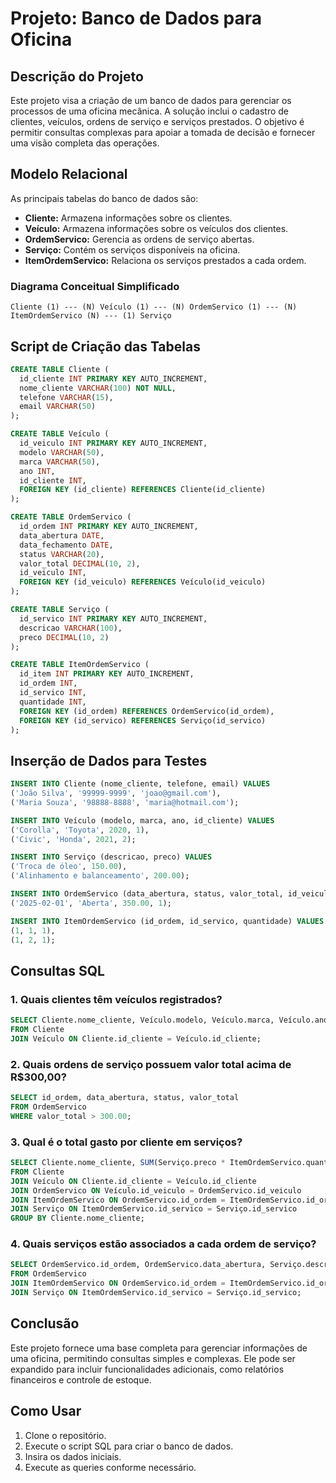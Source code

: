 # **Projeto: Banco de Dados para Oficina**

## **Descrição do Projeto**
Este projeto visa a criação de um banco de dados para gerenciar os processos de uma oficina mecânica. A solução inclui o cadastro de clientes, veículos, ordens de serviço e serviços prestados. O objetivo é permitir consultas complexas para apoiar a tomada de decisão e fornecer uma visão completa das operações.

## **Modelo Relacional**
As principais tabelas do banco de dados são:

- **Cliente:** Armazena informações sobre os clientes.
- **Veículo:** Armazena informações sobre os veículos dos clientes.
- **OrdemServico:** Gerencia as ordens de serviço abertas.
- **Serviço:** Contém os serviços disponíveis na oficina.
- **ItemOrdemServico:** Relaciona os serviços prestados a cada ordem.

### **Diagrama Conceitual Simplificado**
```plaintext
Cliente (1) --- (N) Veículo (1) --- (N) OrdemServico (1) --- (N) ItemOrdemServico (N) --- (1) Serviço
```

## **Script de Criação das Tabelas**
```sql
CREATE TABLE Cliente (
  id_cliente INT PRIMARY KEY AUTO_INCREMENT,
  nome_cliente VARCHAR(100) NOT NULL,
  telefone VARCHAR(15),
  email VARCHAR(50)
);

CREATE TABLE Veículo (
  id_veiculo INT PRIMARY KEY AUTO_INCREMENT,
  modelo VARCHAR(50),
  marca VARCHAR(50),
  ano INT,
  id_cliente INT,
  FOREIGN KEY (id_cliente) REFERENCES Cliente(id_cliente)
);

CREATE TABLE OrdemServico (
  id_ordem INT PRIMARY KEY AUTO_INCREMENT,
  data_abertura DATE,
  data_fechamento DATE,
  status VARCHAR(20),
  valor_total DECIMAL(10, 2),
  id_veiculo INT,
  FOREIGN KEY (id_veiculo) REFERENCES Veículo(id_veiculo)
);

CREATE TABLE Serviço (
  id_servico INT PRIMARY KEY AUTO_INCREMENT,
  descricao VARCHAR(100),
  preco DECIMAL(10, 2)
);

CREATE TABLE ItemOrdemServico (
  id_item INT PRIMARY KEY AUTO_INCREMENT,
  id_ordem INT,
  id_servico INT,
  quantidade INT,
  FOREIGN KEY (id_ordem) REFERENCES OrdemServico(id_ordem),
  FOREIGN KEY (id_servico) REFERENCES Serviço(id_servico)
);
```

## **Inserção de Dados para Testes**
```sql
INSERT INTO Cliente (nome_cliente, telefone, email) VALUES
('João Silva', '99999-9999', 'joao@gmail.com'),
('Maria Souza', '98888-8888', 'maria@hotmail.com');

INSERT INTO Veículo (modelo, marca, ano, id_cliente) VALUES
('Corolla', 'Toyota', 2020, 1),
('Civic', 'Honda', 2021, 2);

INSERT INTO Serviço (descricao, preco) VALUES
('Troca de óleo', 150.00),
('Alinhamento e balanceamento', 200.00);

INSERT INTO OrdemServico (data_abertura, status, valor_total, id_veiculo) VALUES
('2025-02-01', 'Aberta', 350.00, 1);

INSERT INTO ItemOrdemServico (id_ordem, id_servico, quantidade) VALUES
(1, 1, 1),
(1, 2, 1);
```

## **Consultas SQL**

### **1. Quais clientes têm veículos registrados?**
```sql
SELECT Cliente.nome_cliente, Veículo.modelo, Veículo.marca, Veículo.ano
FROM Cliente
JOIN Veículo ON Cliente.id_cliente = Veículo.id_cliente;
```

### **2. Quais ordens de serviço possuem valor total acima de R$300,00?**
```sql
SELECT id_ordem, data_abertura, status, valor_total
FROM OrdemServico
WHERE valor_total > 300.00;
```

### **3. Qual é o total gasto por cliente em serviços?**
```sql
SELECT Cliente.nome_cliente, SUM(Serviço.preco * ItemOrdemServico.quantidade) AS total_gasto
FROM Cliente
JOIN Veículo ON Cliente.id_cliente = Veículo.id_cliente
JOIN OrdemServico ON Veículo.id_veiculo = OrdemServico.id_veiculo
JOIN ItemOrdemServico ON OrdemServico.id_ordem = ItemOrdemServico.id_ordem
JOIN Serviço ON ItemOrdemServico.id_servico = Serviço.id_servico
GROUP BY Cliente.nome_cliente;
```

### **4. Quais serviços estão associados a cada ordem de serviço?**
```sql
SELECT OrdemServico.id_ordem, OrdemServico.data_abertura, Serviço.descricao, ItemOrdemServico.quantidade
FROM OrdemServico
JOIN ItemOrdemServico ON OrdemServico.id_ordem = ItemOrdemServico.id_ordem
JOIN Serviço ON ItemOrdemServico.id_servico = Serviço.id_servico;
```

## **Conclusão**
Este projeto fornece uma base completa para gerenciar informações de uma oficina, permitindo consultas simples e complexas. Ele pode ser expandido para incluir funcionalidades adicionais, como relatórios financeiros e controle de estoque.

## **Como Usar**
1. Clone o repositório.
2. Execute o script SQL para criar o banco de dados.
3. Insira os dados iniciais.
4. Execute as queries conforme necessário.



